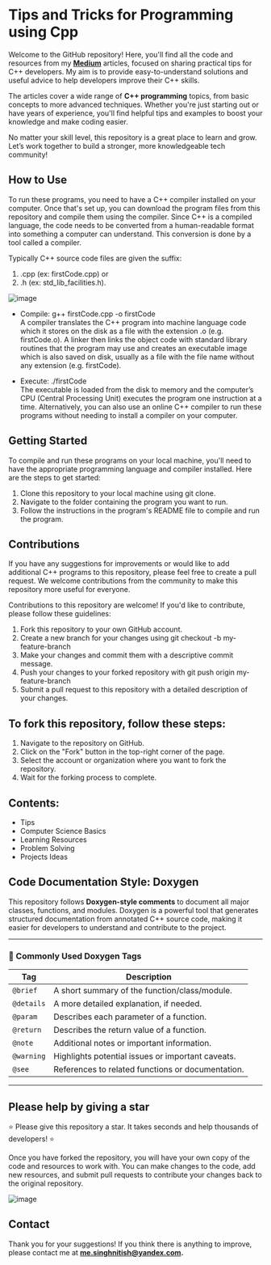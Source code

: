 # Tips and Tricks for Programming using Cpp

Welcome to the GitHub repository! Here, you'll find all the code and resources from my [**Medium**](https://nitishhsinghhh.medium.com/) articles, focused on sharing practical tips for C++ developers. My aim is to provide easy-to-understand solutions and useful advice to help developers improve their C++ skills.

The articles cover a wide range of **C++ programming** topics, from basic concepts to more advanced techniques. Whether you're just starting out or have years of experience, you'll find helpful tips and examples to boost your knowledge and make coding easier.

No matter your skill level, this repository is a great place to learn and grow. Let’s work together to build a stronger, more knowledgeable tech community!

## How to Use

To run these programs, you need to have a C++ compiler installed on your computer. Once that's set up, you can download the program files from this repository and compile them using the compiler. Since C++ is a compiled language, the code needs to be converted from a human-readable format into something a computer can understand. This conversion is done by a tool called a compiler.

Typically C++ source code files are given the suffix:
1. .cpp (ex: firstCode.cpp) or
2. .h (ex: std_lib_facilities.h).

![image](https://github.com/nitishhsinghhh/Tips-and-Tricks-for-Programming-using-Cpp/assets/93253740/900ac352-6779-48de-9644-a069b0f0fef9)

- Compile:
g++ firstCode.cpp -o firstCode <br>
A compiler translates the C++ program into machine language code which it stores on the disk as a file with the extension .o (e.g. firstCode.o). A linker then links the object code with standard library routines that the program may use and creates an executable image which is also saved on disk, usually as a file with the file name without any extension (e.g. firstCode).

- Execute:
./firstCode <br>
The executable is loaded from the disk to memory and the computer’s CPU (Central Processing Unit) executes the program one instruction at a time.
Alternatively, you can also use an online C++ compiler to run these programs without needing to install a compiler on your computer.

## Getting Started
To compile and run these programs on your local machine, you'll need to have the appropriate programming language and compiler installed. Here are the steps to get started:

1. Clone this repository to your local machine using git clone.
2. Navigate to the folder containing the program you want to run.
3. Follow the instructions in the program's README file to compile and run the program.

## Contributions
If you have any suggestions for improvements or would like to add additional C++ programs to this repository, please feel free to create a pull request. We welcome contributions from the community to make this repository more useful for everyone.

Contributions to this repository are welcome! If you'd like to contribute, please follow these guidelines:

1. Fork this repository to your own GitHub account.
2. Create a new branch for your changes using git checkout -b my-feature-branch
3. Make your changes and commit them with a descriptive commit message.
4. Push your changes to your forked repository with git push origin my-feature-branch
5. Submit a pull request to this repository with a detailed description of your changes.


## To fork this repository, follow these steps:

1. Navigate to the repository on GitHub.
2. Click on the "Fork" button in the top-right corner of the page.
3. Select the account or organization where you want to fork the repository.
4. Wait for the forking process to complete.

## Contents:
- Tips
- Computer Science Basics
- Learning Resources
- Problem Solving
- Projects Ideas

## Code Documentation Style: Doxygen
This repository follows **Doxygen-style comments** to document all major classes, functions, and modules. Doxygen is a powerful tool that generates structured documentation from annotated C++ source code, making it easier for developers to understand and contribute to the project.

---
### 📌 Commonly Used Doxygen Tags

| Tag        | Description |
|------------|-------------|
| `@brief`   | A short summary of the function/class/module. |
| `@details` | A more detailed explanation, if needed. |
| `@param`   | Describes each parameter of a function. |
| `@return`  | Describes the return value of a function. |
| `@note`    | Additional notes or important information. |
| `@warning` | Highlights potential issues or important caveats. |
| `@see`     | References to related functions or documentation. |
---


## Please help by giving a star

⭐ Please give this repository a star. It takes seconds and help thousands of developers! ⭐

Once you have forked the repository, you will have your own copy of the code and resources to work with. You can make changes to the code, add new resources, and submit pull requests to contribute your changes back to the original repository.

![image](https://github.com/nitishhsinghhh/Tips-and-Tricks-Programming-using-Cpp/assets/93253740/8ea8a38f-c347-4dcd-8d18-0246e4da2c31)

## Contact
Thank you for your suggestions! If you think there is anything to improve, please contact me at **me.singhnitish@yandex.com.**

